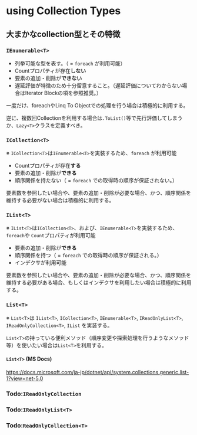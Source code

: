 # using Collection Types

## 大まかなcollection型とその特徴
###  ```IEnumerable<T>```
* 列挙可能な型を表す。（ = ```foreach``` が利用可能）
* Countプロパティが存在**しない**
* 要素の追加・削除が**できない**
* 遅延評価が特徴のため十分留意すること。（遅延評価についてわからない場合はIterator Blockの項を参照推奨。）

一度だけ、foreachやLinq To Objectでの処理を行う場合は積極的に利用する。

逆に、複数回Collectionを利用する場合は```.ToList()```等で先行評価してしまうか、```Lazy<T>```クラスを定義すべき。

### ```ICollection<T>```
※ ```ICollection<T>```は```IEnumerable<T>```を実装するため、```foreach``` が利用可能
* Countプロパティが存在**する**
* 要素の追加・削除が**できる**
* 順序関係を持たない（ = ```foreach``` での取得時の順序が保証されない。）

要素数を参照したい場合や、要素の追加・削除が必要な場合、かつ、順序関係を維持する必要がない場合は積極的に利用する。

### ```IList<T>```
※ ```IList<T>```は```ICollection<T>```、および、```IEnumerable<T>```を実装するため、```foreach```や ```Count```プロパティが利用可能
* 要素の追加・削除が**できる**
* 順序関係を持つ（ = ```foreach``` での取得時の順序が保証される。）
* インデクサが利用可能

要素数を参照したい場合や、要素の追加・削除が必要な場合、かつ、順序関係を維持する必要がある場合、もしくはインデクサを利用したい場合は積極的に利用する。

### ```List<T>```
※ ```List<T>```は
```IList<T>```,
```ICollection<T>```,
```IEnumerable<T>```,
```IReadOnlyList<T>```,
```IReadOnlyCollection<T>```,
```IList```
を実装する。

```List<T>```の持っている便利メソッド（順序変更や探索処理を行うようなメソッド等）を使いたい場合は```List<T>```を利用する。

#### ```List<T>``` (MS Docs)
https://docs.microsoft.com/ja-jp/dotnet/api/system.collections.generic.list-1?view=net-5.0

### Todo:```IReadOnlyCollection```
### Todo:```IReadOnlyList<T>```
### Todo:```ReadOnlyCollection<T>```